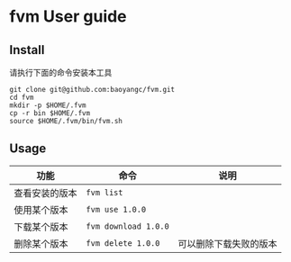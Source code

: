 # fvm User guide

## Install

请执行下面的命令安装本工具

```shell
git clone git@github.com:baoyangc/fvm.git
cd fvm
mkdir -p $HOME/.fvm
cp -r bin $HOME/.fvm
source $HOME/.fvm/bin/fvm.sh
```

## Usage

| 功能           | 命令                 | 说明                   |
| -------------- | -------------------- | ---------------------- |
| 查看安装的版本 | `fvm list`           |                        |
| 使用某个版本   | `fvm use 1.0.0`      |                        |
| 下载某个版本   | `fvm download 1.0.0` |                        |
| 删除某个版本   | `fvm delete 1.0.0`   | 可以删除下载失败的版本 |